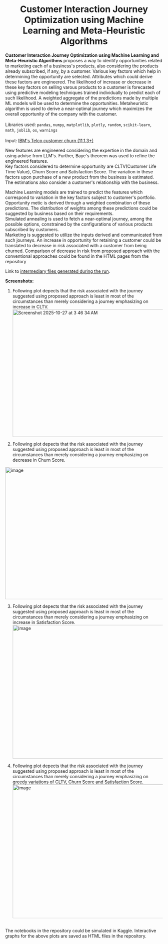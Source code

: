 <h1 align='center'>Customer Interaction Journey Optimization using Machine Learning and Meta-Heuristic Algorithms</h1>

**Customer Interaction Journey Optimization using Machine Learning and Meta-Heuristic Algorithms** proposes a way to identify opportunities related to marketing each of a business's products, also considering the products already subscribed, if any, by a customer. Various key factors which help in determining the opportunity are selected. Attributes which could derive these factors are engineered. The likelihood of increase or decrease in these key factors on selling varous products to a customer is forecasted using predictive modeling techniques trained individually to predict each of such likelihood. A weighted aggregate of the predictions made by multiple ML models will be used to determine the opportunities. Metaheuristic algorithm is used to derive a near-optimal journey which maximizes the overall opportunity of the company with the customer.<br><br>
Libraries used: `pandas`, `numpy`, `matplotlib`, `plotly`, `random`, `scikit-learn`, `math`, `joblib`, `os`, `warnings`<br> <br>
Input: <a href = "https://community.ibm.com/community/user/blogs/steven-macko/2019/07/11/telco-customer-churn-1113">IBM's Telco customer churn (11.1.3+)</a> <br>

New features are engineered considering the expertise in the domain and using advise from LLM's. Further, Baye's theorem was used to refine the engineered features. <br>Key factors considered to determine opportunity are CLTV(Customer Life Time Value), Churn Score and Satisfaction Score. The variation in these factors upon purchase of a new product from the business is estimated. The estimations also consider a customer's relationship with the business.<br>

Machine Learning models are trained to predict the features which correspond to variation in the key factors subject to customer's portfolio. Opportunity metic is derived through a weighted combination of these predictions. The distribution of weights among these predictions could be suggested by business based on their requirements. <br>
Simulated annealing is used to fetch a near-optimal journey, among the possible options, constrained by the configurations of various products subscribed by customers.<br> Marketing is suggested to utilize the inputs derived and communicated from such journeys. An increase in opportunity for retaining a customer could be translated to decrease in risk associated with a customer from being churned. Comparison of decrease in risk from proposed approach with the conventional approaches could be found in the HTML pages from the repository<br>

Link to <a href = "https://drive.google.com/file/d/1S6LqCZte-iccXq7kqXC1QHYmjt1DHkYu/view?usp=drive_link">intermediary files generated during the run</a>. <br>

**Screenshots:**

1. Following plot depects that the risk associated with the journey suggested using proposed approach is least in most of the circumstances than merely considering a journey emphasizing on increase in CLTV.<img width="1037" height="406" alt="Screenshot 2025-10-27 at 3 46 34 AM" src="https://github.com/user-attachments/assets/89aac963-322a-4f71-8698-86520c7c5ab2" />

2. Following plot depects that the risk associated with the journey suggested using proposed approach is least in most of the circumstances than merely considering a journey emphasizing on decrease in Churn Score.
<img width="1040" height="421" alt="image" src="https://github.com/user-attachments/assets/28794d1f-a246-4ec1-9745-062cd5fc59a6" />

3. Following plot depects that the risk associated with the journey suggested using proposed approach is least in most of the circumstances than merely considering a journey emphasizing on increase in Satisfaction Score. <img width="1053" height="426" alt="image" src="https://github.com/user-attachments/assets/e5993aad-0979-4eee-a5d8-4929f168cbf5" />

4. Following plot depects that the risk associated with the journey suggested using proposed approach is least in most of the circumstances than merely considering a journey emphasizing on greedy variations of CLTV, Churn Score and Satisfaction Score.
   <img width="1048" height="426" alt="image" src="https://github.com/user-attachments/assets/8a8a8a09-7f87-476e-8d3e-de9d0c276acc" />

<br>
The notebooks in the repository could be simulated in Kaggle. Interactive graphs for the above plots are saved as HTML files in the repository.

